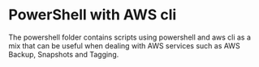# PowerShell with AWS cli

The powershell folder contains scripts using powershell and aws cli as a mix that can be useful when dealing with AWS services such as AWS Backup, Snapshots and Tagging.

